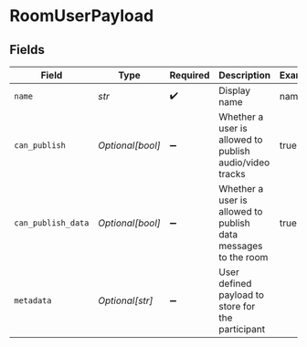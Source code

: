 # RoomUserPayload


## Fields

| Field                                                          | Type                                                           | Required                                                       | Description                                                    | Example                                                        |
| -------------------------------------------------------------- | -------------------------------------------------------------- | -------------------------------------------------------------- | -------------------------------------------------------------- | -------------------------------------------------------------- |
| `name`                                                         | *str*                                                          | :heavy_check_mark:                                             | Display name                                                   | name                                                           |
| `can_publish`                                                  | *Optional[bool]*                                               | :heavy_minus_sign:                                             | Whether a user is allowed to publish audio/video tracks        | true                                                           |
| `can_publish_data`                                             | *Optional[bool]*                                               | :heavy_minus_sign:                                             | Whether a user is allowed to publish data messages to the room | true                                                           |
| `metadata`                                                     | *Optional[str]*                                                | :heavy_minus_sign:                                             | User defined payload to store for the participant              |                                                                |